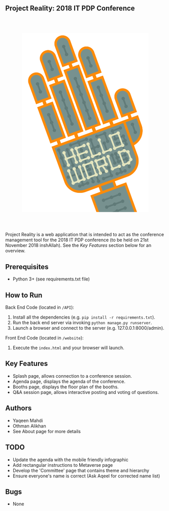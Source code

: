 Project Reality: 2018 IT PDP Conference
---------------------------------------

<br><br>
<p align="center">
  <img align="middle" width=400 src="assets/logo_main.png">
</p>
<br><br>

Project Reality is a web application that is intended to act as the 
conference management tool for the 2018 IT PDP conference (to be held on 21st
 November 2018 inshAllah). See the *Key Features* section below for an overview.


Prerequisites
-------------
- Python 3+ (see requirements.txt file)


How to Run
----------
Back End Code (located in `/API`):
1. Install all the dependencies (e.g. `pip install -r requirements.txt`).
2. Run the back end server via invoking `python manage.py runserver`.
3. Launch a browser and connect to the server (e.g. 127.0.0.1:8000/admin).

Front End Code (located in `/website`):
1. Execute the `index.html` and your browser will launch.


Key Features
------------
- Splash page, allows connection to a conference session.
- Agenda page, displays the agenda of the conference.
- Booths page, displays the floor plan of the booths.
- Q&A session page, allows interactive posting and voting of questions. 


Authors
-------
- Yaqeen Mahdi
- Othman Alikhan
- See About page for more details


TODO
----
- Update the agenda with the mobile friendly infographic
- Add rectangular instructions to Metaverse page
- Develop the 'Committee' page that contains theme and hierarchy
- Ensure everyone's name is correct (Ask Aqeel for corrected name list)


Bugs
----
- None
